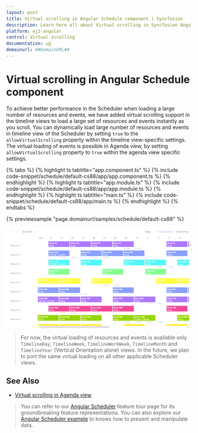 ```yaml
---
layout: post
title: Virtual scrolling in Angular Schedule component | Syncfusion
description: Learn here all about Virtual scrolling in Syncfusion Angular Schedule component of Syncfusion Essential JS 2 and more.
platform: ej2-angular
control: Virtual scrolling 
documentation: ug
domainurl: ##DomainURL##
---
```


# Virtual scrolling in Angular Schedule component

To achieve better performance in the Scheduler when loading a large number of resources and events, we have added virtual scrolling support in the timeline views to load a large set of resources and events instantly as you scroll. You can dynamically load large number of resources and events in timeline view of the Scheduler by setting `true` to the `allowVirtualScrolling` property within the timeline view-specific settings. The virtual loading of events is possible in Agenda view, by setting `allowVirtualScrolling` property to `true` within the agenda view specific settings.

{% tabs %}
{% highlight ts tabtitle="app.component.ts" %}
{% include code-snippet/schedule/default-cs88/app/app.component.ts %}
{% endhighlight %}
{% highlight ts tabtitle="app.module.ts" %}
{% include code-snippet/schedule/default-cs88/app/app.module.ts %}
{% endhighlight %}
{% highlight ts tabtitle="main.ts" %}
{% include code-snippet/schedule/default-cs88/app/main.ts %}
{% endhighlight %}
{% endtabs %}
  
{% previewsample "page.domainurl/samples/schedule/default-cs88" %}

![Displaying Virtual Scrolling in Schedule](images/schedule-virtualscrolling.gif)

> For now, the virtual loading of resources and events is available only `TimelineDay`, `TimelineWeek`, `TimelineWorkWeek`, `TimelineMonth` and `TimelineYear` (Vertical Orientation alone) views. In the future, we plan to port the same virtual loading on all other applicable Scheduler views.

## See Also

* [Virtual scrolling in Agenda view](./views/#agenda-view)

> You can refer to our [Angular Scheduler](https://www.syncfusion.com/angular-ui-components/angular-scheduler) feature tour page for its groundbreaking feature representations. You can also explore our [Angular Scheduler example](https://ej2.syncfusion.com/angular/demos/#/material/schedule/overview) to knows how to present and manipulate data.
